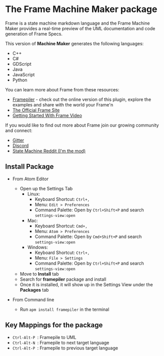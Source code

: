 # The Frame Machine Maker package

Frame is a state machine markdown language and the Frame Machine Maker provides a real-time preview of the UML documentation and code generation of Frame Specs. 

This version of **Machine Maker** generates the following languages:

* C++
* C#
* GDScript
* Java
* JavaScript
* Python  

You can learn more about Frame from these resources:

* [Framepiler](https://framepiler.frame-lang.org/) - check out the online version of this plugin, explore the examples and share with the world your Frame'n   
* [The Official Frame Site](https://frame-lang.org)   
* [Getting Started With Frame Video](https://youtu.be/MfOIQfuPw30)  

If you would like to find out more about Frame join our growing community and connect:

* [Gitter](https://gitter.im/frame-language/community) 
* [Discord](https://discord.com/invite/CfbU4QCbSD) 
* [State Machine Reddit (I'm the mod)](https://www.reddit.com/r/statemachines/)

## Install Package

* From Atom Editor
  * Open up the Settings Tab
    * Linux:
      * Keyboard Shortcut: `Ctrl+,`
      * Menu: `Edit > Preferences`
      * Command Palette: Open by `Ctrl+Shift+P` and search `settings-view:open`
    * Mac:
      * Keyboard Shortcut: `Cmd+,`
      * Menu: `Atom > Preferences`
      * Command Palette: Open by `Cmd+Shift+P` and search `settings-view:open`
    * Windows:
      * Keyboard Shortcut: `Ctrl+,`
      * Menu: `File > Settings`
      * Command Palette: Open by `Ctrl+Shift+P` and search `settings-view:open`
  * Move to **Install** tab
  * Search for **framepiler** package and install
  * Once it is installed, it will show up in the Settings View under the **Packages** tab

* From Command line
  * Run `apm install framepiler` in the terminal

## Key Mappings for the package

* `Ctrl-Alt-P `: Framepile to UML
* `Ctrl-Alt-N `: Framepile to next target language
* `Ctrl-Alt-P `: Framepile to previous target language
